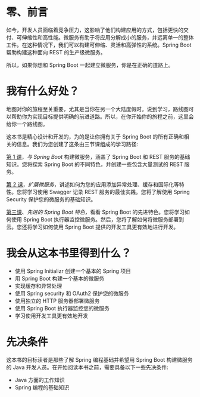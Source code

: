 # 零、前言

如今，开发人员面临着竞争压力，这影响了他们构建应用的方式，包括更快的交付、可伸缩性和高性能。微服务有助于将应用分解成小的服务，并远离单一的整体工件。在这种情况下，我们可以构建可伸缩、灵活和高弹性的系统。Spring Boot 帮助构建这种面向 REST 的生产级微服务。

所以，如果你想和 Spring Boot 一起建立微服务，你是在正确的道路上。

# 我有什么好处？

地图对你的旅程至关重要，尤其是当你在另一个大陆度假时。说到学习，路线图可以帮助你为实现目标提供明确的前进道路。所以，在你开始你的旅程之前，这里会给你一个路线图。

这本书是精心设计和开发的，为的是让你拥有关于 Spring Boot 的所有正确和相关的信息。我们为您创建了这条由三节课组成的学习路径:

[第 1 课](ch01.html "Chapter 1. Building Microservices with Spring Boot")，*与 Spring Boot* 构建微服务，涵盖了 Spring Boot 和 REST 服务的基础知识。您将探索 Spring Boot 的不同特色，并创建一些包含大量测试的 REST 服务。

[第 2 课](ch02.html "Chapter 2. Extending Microservices")，*扩展微服务*，讲述如何为您的应用添加异常处理、缓存和国际化等特性。您将学习使用 Swagger 记录 REST 服务的最佳实践。您将了解使用 Spring Security 保护您的微服务的基础知识。

[第三课](ch03.html "Chapter 3. Advanced Spring Boot Features")、*先进的 Spring Boot 特色*，看看 Spring Boot 的先进特色。您将学习如何使用 Spring Boot 执行器监控微服务。然后，您将了解如何将微服务部署到云。您还将学习如何使用 Spring Boot 提供的开发工具更有效地进行开发。

# 我会从这本书里得到什么？

*   使用 Spring Initializr 创建一个基本的 Spring 项目
*   用 Spring Boot 构建一个基本的微服务
*   实现缓存和异常处理
*   使用 Spring security 和 OAuth2 保护您的微服务
*   使用独立的 HTTP 服务器部署微服务
*   使用 Spring Boot 执行器监控您的微服务
*   学习使用开发工具更有效地开发

# 先决条件

这本书的目标读者是那些了解 Spring 编程基础并希望用 Spring Boot 构建微服务的 Java 开发人员。在开始阅读本书之前，需要具备以下一些先决条件:

*   Java 方面的工作知识
*   Spring 编程的基础知识